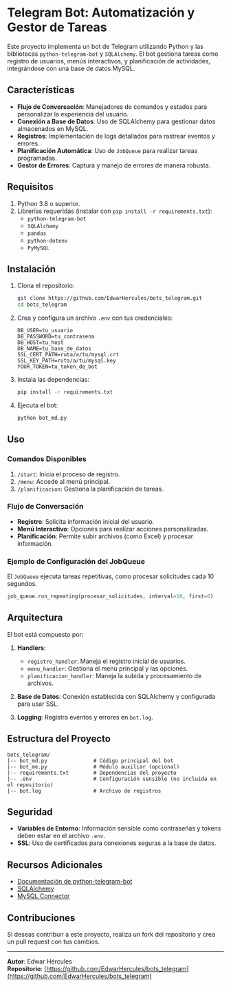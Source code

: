 # Telegram Bot: Automatización y Gestor de Tareas

Este proyecto implementa un bot de Telegram utilizando Python y las bibliotecas `python-telegram-bot` y `SQLAlchemy`. El bot gestiona tareas como registro de usuarios, menús interactivos, y planificación de actividades, integrándose con una base de datos MySQL.

## Características

- **Flujo de Conversación**: Manejadores de comandos y estados para personalizar la experiencia del usuario.
- **Conexión a Base de Datos**: Uso de SQLAlchemy para gestionar datos almacenados en MySQL.
- **Registros**: Implementación de logs detallados para rastrear eventos y errores.
- **Planificación Automática**: Uso de `JobQueue` para realizar tareas programadas.
- **Gestor de Errores**: Captura y manejo de errores de manera robusta.

## Requisitos

1. Python 3.8 o superior.
2. Librerías requeridas (instalar con `pip install -r requirements.txt`):
   - `python-telegram-bot`
   - `SQLAlchemy`
   - `pandas`
   - `python-dotenv`
   - `PyMySQL`

## Instalación

1. Clona el repositorio:

   ```bash
   git clone https://github.com/EdwarHercules/bots_telegram.git
   cd bots_telegram
   ```

2. Crea y configura un archivo `.env` con tus credenciales:

   ```env
   DB_USER=tu_usuario
   DB_PASSWORD=tu_contrasena
   DB_HOST=tu_host
   DB_NAME=tu_base_de_datos
   SSL_CERT_PATH=ruta/a/tu/mysql.crt
   SSL_KEY_PATH=ruta/a/tu/mysql.key
   YOUR_TOKEN=tu_token_de_bot
   ```

3. Instala las dependencias:

   ```bash
   pip install -r requirements.txt
   ```

4. Ejecuta el bot:

   ```bash
   python bot_md.py
   ```

## Uso

### Comandos Disponibles

1. `/start`: Inicia el proceso de registro.
2. `/menu`: Accede al menú principal.
3. `/planificacion`: Gestiona la planificación de tareas.

### Flujo de Conversación
- **Registro**: Solicita información inicial del usuario.
- **Menú Interactivo**: Opciones para realizar acciones personalizadas.
- **Planificación**: Permite subir archivos (como Excel) y procesar información.

### Ejemplo de Configuración del JobQueue
El `JobQueue` ejecuta tareas repetitivas, como procesar solicitudes cada 10 segundos.

```python
job_queue.run_repeating(procesar_solicitudes, interval=10, first=0)
```

## Arquitectura

El bot está compuesto por:

1. **Handlers**:
   - `registro_handler`: Maneja el registro inicial de usuarios.
   - `menu_handler`: Gestiona el menú principal y las opciones.
   - `planificacion_handler`: Maneja la subida y procesamiento de archivos.

2. **Base de Datos**:
   Conexión establecida con SQLAlchemy y configurada para usar SSL.

3. **Logging**:
   Registra eventos y errores en `bot.log`.

## Estructura del Proyecto

```plaintext
bots_telegram/
|-- bot_md.py               # Código principal del bot
|-- bot_me.py               # Módulo auxiliar (opcional)
|-- requirements.txt        # Dependencias del proyecto
|-- .env                    # Configuración sensible (no incluida en el repositorio)
|-- bot.log                 # Archivo de registros
```

## Seguridad

- **Variables de Entorno**: Información sensible como contraseñas y tokens deben estar en el archivo `.env`.
- **SSL**: Uso de certificados para conexiones seguras a la base de datos.

## Recursos Adicionales

- [Documentación de python-telegram-bot](https://python-telegram-bot.readthedocs.io/)
- [SQLAlchemy](https://www.sqlalchemy.org/)
- [MySQL Connector](https://pymysql.readthedocs.io/)

## Contribuciones

Si deseas contribuir a este proyecto, realiza un fork del repositorio y crea un pull request con tus cambios.

---

**Autor**: Edwar Hércules  
**Repositorio**: [https://github.com/EdwarHercules/bots_telegram](https://github.com/EdwarHercules/bots_telegram)

